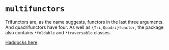 `multifunctors`
===============


Trifunctors are, as the name suggests, functors in the last three arguments.
And quadrifunctors have four. As well as `{Tri,Quadri}functor`, the package
also contains `*foldable` and `*traversable` classes.

[Haddocks here](//andy-morris.github.io/multifunctors).
